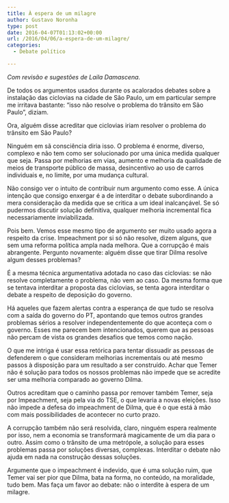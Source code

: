 ```yaml
---
title: À espera de um milagre
author: Gustavo Noronha
type: post
date: 2016-04-07T01:13:02+00:00
url: /2016/04/06/a-espera-de-um-milagre/
categories:
  - Debate político

---
```

_Com revisão e sugestões de Laila Damascena._

De todos os argumentos usados durante os acalorados debates sobre a instalação das ciclovias na cidade de São Paulo, um em particular sempre me irritava bastante: &#8220;isso não resolve o problema do trânsito em São Paulo&#8221;, diziam.

Ora, alguém disse acreditar que ciclovias iriam resolver o problema do trânsito em São Paulo?

Ninguém em sã consciência diria isso. O problema é enorme, diverso, complexo e não tem como ser solucionado por uma única medida qualquer que seja. Passa por melhorias em vias, aumento e melhoria da qualidade de meios de transporte público de massa, desincentivo ao uso de carros individuais e, no limite, por uma mudança cultural.

Não consigo ver o intuito de contribuir num argumento como esse. A única intenção que consigo enxergar é a de interditar o debate subordinando a mera consideração da medida que se critica a um ideal inalcançável. Se só pudermos discutir solução definitiva, qualquer melhoria incremental fica necessariamente inviabilizada.

Pois bem. Vemos esse mesmo tipo de argumento ser muito usado agora a respeito da crise. Impeachment por si só não resolve, dizem alguns, que sem uma reforma política ampla nada melhora. Que a corrupção é mais abrangente. Pergunto novamente: alguém disse que tirar Dilma resolve algum desses problemas?

É a mesma técnica argumentativa adotada no caso das ciclovias: se não resolve completamente o problema, não vem ao caso. Da mesma forma que se tentava interditar a proposta das ciclovias, se tenta agora interditar o debate a respeito de deposição do governo.

Há aqueles que fazem alertas contra a esperança de que tudo se resolva com a saída do governo do PT, apontando que temos outros grandes problemas sérios a resolver independentemente do que aconteça com o governo. Esses me parecem bem intencionados, querem que as pessoas não percam de vista os grandes desafios que temos como nação.

O que me intriga é usar essa retórica para tentar dissuadir as pessoas de defenderem o que consideram melhorias incrementais ou até mesmo passos à disposição para um resultado a ser construído. Achar que Temer não é solução para todos os nossos problemas não impede que se acredite ser uma melhoria comparado ao governo Dilma.

Outros acreditam que o caminho passa por remover também Temer, seja por Impeachment, seja pela via do TSE, o que levaria a novas eleições. Isso não impede a defesa do impeachment de Dilma, que é o que está à mão com mais possibilidades de acontecer no curto prazo.

A corrupção também não será resolvida, claro, ninguém espera realmente por isso, nem a economia se transformará magicamente de um dia para o outro. Assim como o trânsito de uma metrópole, a solução para esses problemas passa por soluções diversas, complexas. Interditar o debate não ajuda em nada na construção dessas soluções.

Argumente que o impeachment é indevido, que é uma solução ruim, que Temer vai ser pior que Dilma, bata na forma, no conteúdo, na moralidade, tudo bem. Mas faça um favor ao debate: não o interdite à espera de um milagre.